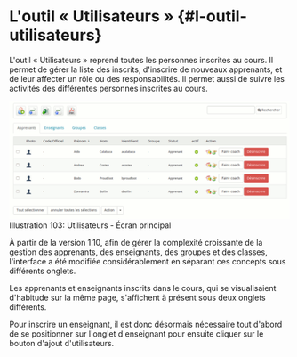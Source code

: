 # L&#039;outil « Utilisateurs » {#l-outil-utilisateurs}

L&#039;outil « Utilisateurs » reprend toutes les personnes inscrites au cours. Il permet de gérer la liste des inscrits, d&#039;inscrire de nouveaux apprenants, et de leur affecter un rôle ou des responsabilités. Il permet aussi de suivre les activités des différentes personnes inscrites au cours.

![](../assets/image157.png)Illustration 103: Utilisateurs - Écran principal

À partir de la version 1.10, afin de gérer la complexité croissante de la gestion des apprenants, des enseignants, des groupes et des classes, l&#039;interface a été modifiée considérablement en séparant ces concepts sous différents onglets.

Les apprenants et enseignants inscrits dans le cours, qui se visualisaient d&#039;habitude sur la même page, s&#039;affichent à présent sous deux onglets différents.

Pour inscrire un enseignant, il est donc désormais nécessaire tout d&#039;abord de se positionner sur l&#039;onglet d&#039;enseignant pour ensuite cliquer sur le bouton d&#039;ajout d&#039;utilisateurs.